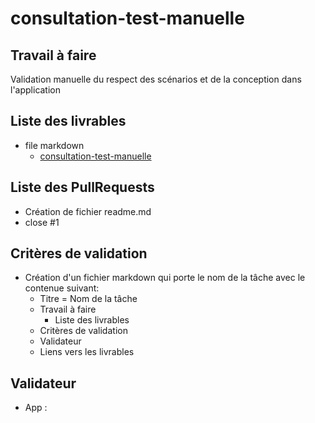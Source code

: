 # consultation-test-manuelle
## Travail à faire 
Validation manuelle du respect des scénarios et de la conception dans l'application

## Liste des livrables 
- file markdown 
  - [consultation-test-manuelle](https://github.com/cnmh/test/blob/yasmine/consultation-test-manuelle/consultation-test-manuelle.md)

## Liste des PullRequests

- Création de fichier readme.md
- close #1

## Critères de validation
- Création d'un fichier markdown qui porte le nom de la tâche avec le contenue suivant:
    - Titre = Nom de la tâche
    - Travail à faire
      - Liste des livrables 
    - Critères de validation
    - Validateur 
    - Liens vers les livrables

## Validateur 
- App :  

